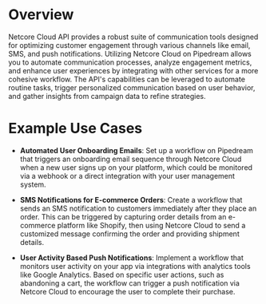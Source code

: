 # Overview

Netcore Cloud API provides a robust suite of communication tools designed for optimizing customer engagement through various channels like email, SMS, and push notifications. Utilizing Netcore Cloud on Pipedream allows you to automate communication processes, analyze engagement metrics, and enhance user experiences by integrating with other services for a more cohesive workflow. The API's capabilities can be leveraged to automate routine tasks, trigger personalized communication based on user behavior, and gather insights from campaign data to refine strategies.

# Example Use Cases

- **Automated User Onboarding Emails**: Set up a workflow on Pipedream that triggers an onboarding email sequence through Netcore Cloud when a new user signs up on your platform, which could be monitored via a webhook or a direct integration with your user management system.

- **SMS Notifications for E-commerce Orders**: Create a workflow that sends an SMS notification to customers immediately after they place an order. This can be triggered by capturing order details from an e-commerce platform like Shopify, then using Netcore Cloud to send a customized message confirming the order and providing shipment details.

- **User Activity Based Push Notifications**: Implement a workflow that monitors user activity on your app via integrations with analytics tools like Google Analytics. Based on specific user actions, such as abandoning a cart, the workflow can trigger a push notification via Netcore Cloud to encourage the user to complete their purchase.
